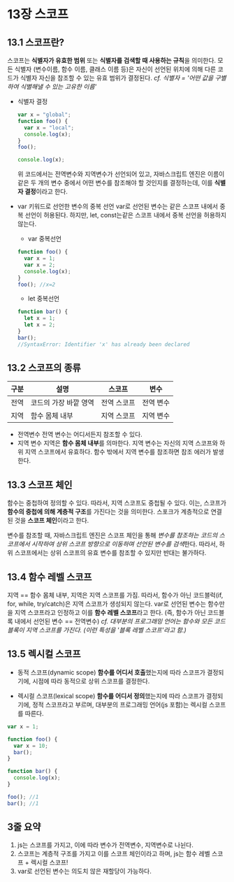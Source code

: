 # 13장 스코프

## 13.1 스코프란?

스코프는 **식별자가 유효한 범위** 또는 **식별자를 검색할 때 사용하는 규칙**을 의미한다.
모든 식별자 (변수이름, 함수 이름, 클래스 이름 등)은 자신이 선언된 위치에 의해 다른 코드가 식별자 자신을 참조할 수 있는 유효 범위가 결정된다.
_cf. 식별자 = '어떤 값을 구별하여 식별해낼 수 있는 고유한 이름'_

- 식별자 결정

  ```javascript
  var x = "global";
  function foo() {
    var x = "local";
    console.log(x);
  }
  foo();

  console.log(x);
  ```

  위 코드에서는 전역변수와 지역변수가 선언되어 있고, 자바스크립트 엔진은 이름이 같은 두 개의 변수 중에서 어떤 변수를 참조해야 할 것인지를 결정하는데, 이를 **식별자 결정**이라고 한다.

- var 키워드로 선언한 변수의 중복 선언
  var로 선언된 변수는 같은 스코프 내에서 중복 선언이 허용된다. 하지만, let, const는같은 스코프 내에서 중복 선언을 허용하지 않는다.
  - var 중복선언
  ```javascript
  function foo() {
    var x = 1;
    var x = 2;
    console.log(x);
  }
  foo(); //x=2
  ```
  - let 중복선언
  ```javascript
  function bar() {
    let x = 1;
    let x = 2;
  }
  bar();
  //SyntaxError: Identifier 'x' has already been declared
  ```

## 13.2 스코프의 종류

| 구분 | 설명                  | 스코프      | 변수      |
| ---- | --------------------- | ----------- | --------- |
| 전역 | 코드의 가장 바깥 영역 | 전역 스코프 | 전역 변수 |
| 지역 | 함수 몸체 내부        | 지역 스코프 | 지역 변수 |

- 전역변수
  전역 변수는 어디서든지 참조할 수 있다.
- 지역 변수
  지역은 **함수 몸체 내부**를 의마한다.
  지역 변수는 자신의 지역 스코프와 하위 지역 스코프에서 유효하다.
  함수 밖에서 지역 변수를 참조하면 참조 에러가 발생한다.

## 13.3 스코프 체인

함수는 중첩하여 정의할 수 있다. 따라서, 지역 스코프도 중첩될 수 있다.
이는, 스코프가 **함수의 중첩에 의해 계층적 구조**를 가진다는 것을 의미한다.
스포크가 계층적으로 연결된 것을 **스코프 체인**이라고 한다.

변수를 참조할 때, 자바스크립트 엔진은 스코프 체인을 통해 *변수를 참조하는 코드의 스코프에서 시작하여 상위 스코프 방향으로 이동하며 선언된 변수를 검색*한다.
따라서, 하위 스코프에서는 상위 스코프의 유효 변수를 참조할 수 있지만 반대는 불가하다.

## 13.4 함수 레벨 스코프

지역 == 함수 몸체 내부, 지역은 지역 스코프를 가짐.
따라서, 함수가 아닌 코드블럭(if, for, while, try/catch)은 지역 스코프가 생성되지 않는다.
var로 선언된 변수는 함수만을 지역 스코프라고 인정하고 이를 **함수 레벨 스코프**라고 한다. (즉, 함수가 아닌 코드블록 내에서 선언된 변수 == 전역변수)
_cf. 대부분의 프로그래밍 언어는 함수와 모든 코드블록이 지역 스코프를 가진다. (이런 특성을 '블록 레벨 스코프'라고 함.)_

## 13.5 렉시컬 스코프

- 동적 스코프(dynamic scope)
  **함수를 어디서 호출**했는지에 따라 스코프가 결정되기에, 시점에 따라 동적으로 상위 스코프를 결정한다.

- 렉시컬 스코프(lexical scope)
  **함수를 어디서 정의**했는지에 따라 스코프가 결정되기에, 정적 스코프라고 부르며, 대부분의 프로그래밍 언어(js 포함)는 렉시컬 스코프를 따른다.

```javascript
var x = 1;

function foo() {
  var x = 10;
  bar();
}

function bar() {
  console.log(x);
}

foo(); //1
bar(); //1
```

## 3줄 요약

1. js는 스코프를 가지고, 이에 따라 변수가 전역변수, 지역변수로 나뉜다.
2. 스코프는 계층적 구조를 가지고 이를 스코프 체인이라고 하며, js는 함수 레벨 스코프 + 렉시컬 스코프!
3. var로 선언된 변수는 의도치 않은 재할당이 가능하다.
